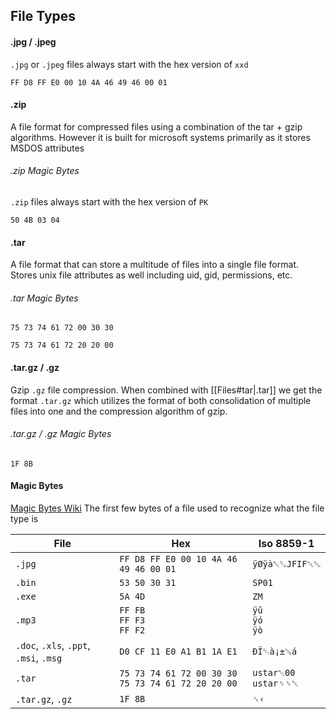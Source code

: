 ## File Types
#### .jpg / .jpeg
`.jpg` or `.jpeg` files always start with the hex version of `xxd` 
``` hex
FF D8 FF E0 00 10 4A 46 49 46 00 01
```

#### .zip
A file format for compressed files using a combination of the tar + gzip algorithms. However it is built for microsoft systems primarily as it stores MSDOS attributes

###### .zip Magic Bytes
`.zip` files always start with the hex version of `PK`
``` hex
50 4B 03 04
```

#### .tar
A file format that can store a multitude of files into a single file format. Stores unix file attributes as well including uid, gid, permissions, etc.

###### .tar Magic Bytes
``` hex
75 73 74 61 72 00 30 30  

75 73 74 61 72 20 20 00
```

#### .tar.gz / .gz
Gzip `.gz` file compression. When combined with [[Files#tar|.tar]] we get the format `.tar.gz` which utilizes the format of both consolidation of multiple files into one and the compression algorithm of gzip.

###### .tar.gz / .gz Magic Bytes
``` hex
1F 8B
```

#### Magic Bytes
[Magic Bytes Wiki](https://en.wikipedia.org/wiki/List_of_file_signatures) 
The first few bytes of a file used to recognize what the file type is

| File                                   | Hex                                                       | Iso 8859-1                 |
| -------------------------------------- | --------------------------------------------------------- | -------------------------- |
| `.jpg`                                 | `FF D8 FF E0 00 10 4A 46 49 46 00 01`                     | ``ÿØÿà␀␐JFIF␀␁``           |
| `.bin`                                 | ``53 50 30 31``                                           | `SP01`                     |
| `.exe`                                 | `5A 4D`                                                   | `ZM`                       |
| `.mp3`                                 | `FF FB` <br> `FF F3` <br> `FF F2`                         | `ÿû` <br> `ÿó` <br> `ÿò`   |
| `.doc`, `.xls`, `.ppt`, `.msi`, `.msg` | `D0 CF 11 E0 A1 B1 1A E1`                                 | `ÐÏ␑à¡±␚á`                 |
| `.tar`                                 | `75 73 74 61 72 00 30 30`  <br> `75 73 74 61 72 20 20 00` | `ustar␀00` <br> `ustar␠␠␀` |
| `.tar.gz`, `.gz`                      | `1F 8B`                                                   | `␟‹`                           |
